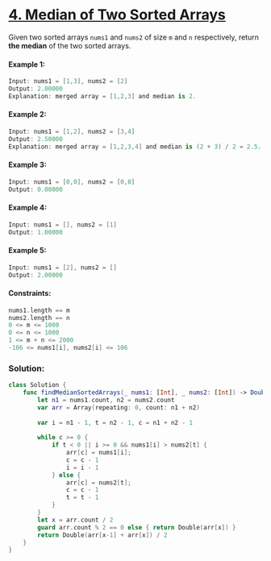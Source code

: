 # [4. Median of Two Sorted Arrays](https://leetcode.com/problems/median-of-two-sorted-arrays/)

Given two sorted arrays ```nums1``` and ```nums2``` of size ```m``` and ```n``` respectively, return **the median** of the two sorted arrays.

#### Example 1:
```swift
Input: nums1 = [1,3], nums2 = [2]
Output: 2.00000
Explanation: merged array = [1,2,3] and median is 2.
```

#### Example 2:
```swift
Input: nums1 = [1,2], nums2 = [3,4]
Output: 2.50000
Explanation: merged array = [1,2,3,4] and median is (2 + 3) / 2 = 2.5.
```

#### Example 3:
```swift
Input: nums1 = [0,0], nums2 = [0,0]
Output: 0.00000
```

#### Example 4:
```swift
Input: nums1 = [], nums2 = [1]
Output: 1.00000
```

#### Example 5:
```swift
Input: nums1 = [2], nums2 = []
Output: 2.00000
```

#### Constraints:
```swift
nums1.length == m
nums2.length == n
0 <= m <= 1000
0 <= n <= 1000
1 <= m + n <= 2000
-106 <= nums1[i], nums2[i] <= 106
```

### Solution:
```swift
class Solution {
    func findMedianSortedArrays(_ nums1: [Int], _ nums2: [Int]) -> Double {
        let n1 = nums1.count, n2 = nums2.count
        var arr = Array(repeating: 0, count: n1 + n2)
        
        var i = n1 - 1, t = n2 - 1, c = n1 + n2 - 1
        
        while c >= 0 {
            if t < 0 || i >= 0 && nums1[i] > nums2[t] {
                arr[c] = nums1[i];
                c = c - 1
                i = i - 1
            } else {
                arr[c] = nums2[t];
                c = c - 1
                t = t - 1
            }
        }
        let x = arr.count / 2
        guard arr.count % 2 == 0 else { return Double(arr[x]) }
        return Double(arr[x-1] + arr[x]) / 2
    }
}
```

